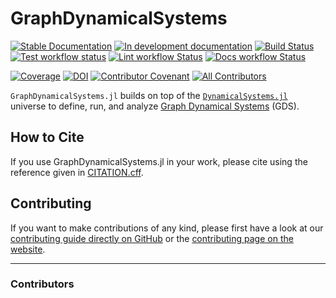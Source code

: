 # GraphDynamicalSystems

[![Stable Documentation](https://img.shields.io/badge/docs-stable-blue.svg)](https://ReubenJ.github.io/GraphDynamicalSystems.jl/stable)
[![In development documentation](https://img.shields.io/badge/docs-dev-blue.svg)](https://ReubenJ.github.io/GraphDynamicalSystems.jl/dev)
[![Build Status](https://github.com/ReubenJ/GraphDynamicalSystems.jl/workflows/Test/badge.svg)](https://github.com/ReubenJ/GraphDynamicalSystems.jl/actions)
[![Test workflow status](https://github.com/ReubenJ/GraphDynamicalSystems.jl/actions/workflows/Test.yml/badge.svg?branch=main)](https://github.com/ReubenJ/GraphDynamicalSystems.jl/actions/workflows/Test.yml?query=branch%3Amain)
[![Lint workflow Status](https://github.com/ReubenJ/GraphDynamicalSystems.jl/actions/workflows/Lint.yml/badge.svg?branch=main)](https://github.com/ReubenJ/GraphDynamicalSystems.jl/actions/workflows/Lint.yml?query=branch%3Amain)
[![Docs workflow Status](https://github.com/ReubenJ/GraphDynamicalSystems.jl/actions/workflows/Docs.yml/badge.svg?branch=main)](https://github.com/ReubenJ/GraphDynamicalSystems.jl/actions/workflows/Docs.yml?query=branch%3Amain)

[![Coverage](https://codecov.io/gh/ReubenJ/GraphDynamicalSystems.jl/branch/main/graph/badge.svg)](https://codecov.io/gh/ReubenJ/GraphDynamicalSystems.jl)
[![DOI](https://zenodo.org/badge/DOI/FIXME)](https://doi.org/FIXME)
[![Contributor Covenant](https://img.shields.io/badge/Contributor%20Covenant-2.1-4baaaa.svg)](CODE_OF_CONDUCT.md)
[![All Contributors](https://img.shields.io/github/all-contributors/ReubenJ/GraphDynamicalSystems.jl?labelColor=5e1ec7&color=c0ffee&style=flat-square)](#contributors)

`GraphDynamicalSystems.jl` builds on top of the [`DynamicalSystems.jl`](https://juliadynamics.github.io/DynamicalSystems.jl/dev/) universe to define, run, and analyze [Graph Dynamical Systems](https://en.wikipedia.org/wiki/Graph_dynamical_system) (GDS).

## How to Cite

If you use GraphDynamicalSystems.jl in your work, please cite using the reference given in [CITATION.cff](https://github.com/ReubenJ/GraphDynamicalSystems.jl/blob/main/CITATION.cff).

## Contributing

If you want to make contributions of any kind, please first have a look at our [contributing guide directly on GitHub](docs/src/90-contributing.md) or the [contributing page on the website](https://ReubenJ.github.io/GraphDynamicalSystems.jl/dev/90-contributing/).

---

### Contributors

<!-- ALL-CONTRIBUTORS-LIST:START - Do not remove or modify this section -->
<!-- prettier-ignore-start -->
<!-- markdownlint-disable -->

<!-- markdownlint-restore -->
<!-- prettier-ignore-end -->

<!-- ALL-CONTRIBUTORS-LIST:END -->

